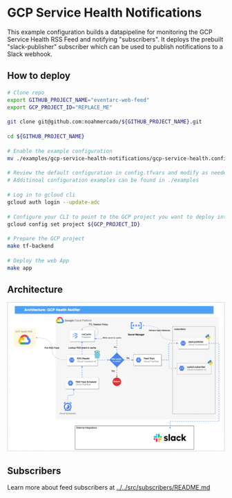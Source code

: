 # GCP Service Health Notifications
This example configuration builds a datapipeline for monitoring the GCP Service Health RSS Feed and notifying "subscribers". It deploys the prebuilt "slack-publisher" subscriber which can be used to publish notifications to a Slack webhook.

## How to deploy
```bash
# Clone repo 
export GITHUB_PROJECT_NAME="eventarc-web-feed"
export GCP_PROJECT_ID="REPLACE_ME"

git clone git@github.com:noahmercado/${GITHUB_PROJECT_NAME}.git

cd ${GITHUB_PROJECT_NAME}

# Enable the example configuration 
mv ./examples/gcp-service-health-notifications/gcp-service-health.config.tfvars ./config.tfvars

# Review the default configuration in config.tfvars and modify as needed
# Additinoal configuration examples can be found in ./examples

# Log in to gcloud cli 
gcloud auth login --update-adc

# Configure your CLI to point to the GCP project you want to deploy into
gcloud config set project ${GCP_PROJECT_ID}

# Prepare the GCP project
make tf-backend

# Deploy the web App
make app
```

## Architecture
![Architecture](../../assets/GCP_Health_Notifier.drawio.png "Architecture")

## Subscribers
Learn more about feed subscribers at [../../src/subscribers/README.md](../..//src/subscribers/README.md) 
